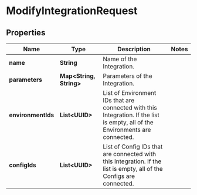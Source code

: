 

# ModifyIntegrationRequest


## Properties

| Name | Type | Description | Notes |
|------------ | ------------- | ------------- | -------------|
|**name** | **String** | Name of the Integration. |  |
|**parameters** | **Map&lt;String, String&gt;** | Parameters of the Integration. |  |
|**environmentIds** | **List&lt;UUID&gt;** | List of Environment IDs that are connected with this Integration. If the list is empty, all of the Environments are connected. |  |
|**configIds** | **List&lt;UUID&gt;** | List of Config IDs that are connected with this Integration. If the list is empty, all of the Configs are connected. |  |



